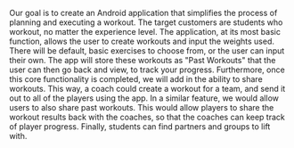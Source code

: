 Our goal is to create an Android application that simplifies the process of planning and executing a workout. The target customers are students who workout, no matter the experience level. The application, at its most basic function, allows the user to create workouts and input the weights used. There will be default, basic exercises to choose from, or the user can input their own. The app will store these workouts as "Past Workouts" that the user can then go back and view, to track your progress. Furthermore, once this core functionality is completed, we will add in the ability to share workouts. This way, a coach could create a workout for a team, and send it out to all of the players using the app. In a similar feature, we would allow users to also share past workouts. This would allow players to share the workout results back with the coaches, so that the coaches can keep track of player progress. Finally, students can find partners and groups to lift with.
